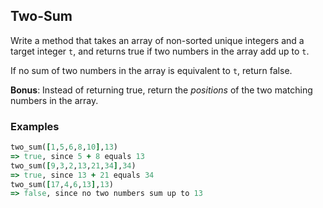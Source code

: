 ## Two-Sum

Write a method that takes an array of non-sorted unique integers and a target integer ```t```, and returns true if two numbers in the array add up to ```t```.

If no sum of two numbers in the array is equivalent to ```t```, return false.

**Bonus**: Instead of returning true, return the *positions* of the two matching numbers in the array.

### Examples

```ruby
two_sum([1,5,6,8,10],13)
=> true, since 5 + 8 equals 13
two_sum([9,3,2,13,21,34],34)
=> true, since 13 + 21 equals 34
two_sum([17,4,6,13],13)
=> false, since no two numbers sum up to 13
```

